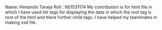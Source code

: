 Name: Himanshi Taneja 
Roll : N01531174 
My contribution is for html file in which I have used list tags for displaying the data in which the root tag is root of the html and there further child tags.
I have helped my teammates in making xsd file.
